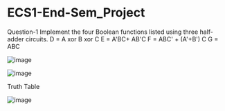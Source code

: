 # ECS1-End-Sem_Project

Question-1
Implement the four Boolean functions listed using three half-adder circuits. 
D = A xor B xor C 
E = A'BC+ AB'C 
F = ABC' + (A'+B') C
G = ABC

![image](https://github.com/Siddhartha80/ECS1-End-Sem_Project/assets/133953774/ab3ab130-31ce-488f-8bbe-45fec84ab4be)

![image](https://github.com/Siddhartha80/ECS1-End-Sem_Project/assets/133953774/88ac9892-2583-470c-b848-fc1187c96838)

Truth Table


![image](https://github.com/Siddhartha80/ECS1-End-Sem_Project/assets/133953774/15ff8b4e-77d7-43cf-a281-a1a6cf1fc39e)

